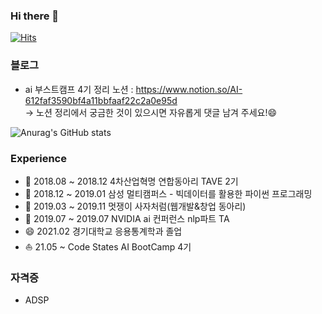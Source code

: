 ### Hi there 👋

[![Hits](https://hits.seeyoufarm.com/api/count/incr/badge.svg?url=https%3A%2F%2Fgithub.com%2Fkiminlim&count_bg=%23FFC4C4&title_bg=%23FF9494&icon=moleculer.svg&icon_color=%23E7E7E7&title=hits&edge_flat=false)](https://hits.seeyoufarm.com)

### 블로그 
- ai 부스트캠프 4기 정리 노션 : https://www.notion.so/AI-612faf3590bf4a11bbfaaf22c2a0e95d  
-> 노션 정리에서 궁금한 것이 있으시면 자유롭게 댓글 남겨 주세요!😄

![Anurag's GitHub stats](https://github-readme-stats.vercel.app/api?username=kiminlim&count_private=true&show_icons=true&theme=dracula)


### Experience
- 🔭 2018.08 ~ 2018.12	4차산업혁명 연합동아리 TAVE 2기
- 🌱 2018.12 ~ 2019.01	삼성 멀티캠퍼스 - 빅데이터를 활용한 파이썬 프로그래밍
- 👯 2019.03 ~ 2019.11	멋쟁이 사자처럼(웹개발&창업 동아리)
- 🤔 2019.07 ~ 2019.07	NVIDIA ai 컨퍼런스	nlp파트 TA
- 😄 2021.02  경기대학교 응용통계학과 졸업		
- ⛵️ 21.05 ~  Code States AI BootCamp 4기


### 자격증
- ADSP

